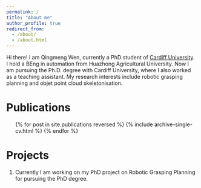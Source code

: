 ```yaml
---
permalink: /
title: "About me"
author_profile: true
redirect_from: 
  - /about/
  - /about.html
---
```


Hi there! I am Qingmeng Wen, currently a PhD student of [Cardiff University](https://www.cardiff.ac.uk/). I hold a BEng in automation from Huazhong Agricultural University. Now I am pursuing the Ph.D. degree with Cardiff University, where I also worked as a teaching assistant. My research interests include robotic grasping planning and objet point cloud skeletonisation.

Publications
======
  <ul>{% for post in site.publications reversed %}
    {% include archive-single-cv.html %}
  {% endfor %}</ul>

Projects
======
1. Currently I am working on my PhD project on Robotic Grasping Planning for pursuing the PhD degree.
